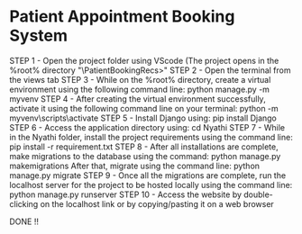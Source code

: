 # Patient Appointment Booking System

STEP 1 - Open the project folder using VScode (The project opens in the %root% directory "\PatientBookingRecs>"
STEP 2 - Open the terminal from the views tab
STEP 3 - While on the %root% directory, create a virtual environment using the following command line: python manage.py -m myvenv
STEP 4 - After creating the virtual environment successfully, activate it using the following command line on your terminal: python -m myvenv\scripts\activate
STEP 5 - Install Django using: pip install Django
STEP 6 - Access the application directory using: cd Nyathi
STEP 7 - While in the Nyathi folder, install the project requirements using the command line: pip install -r requirement.txt
STEP 8 - After all installations are complete, make migrations to the database using the command: python manage.py makemigrations
	After that, migrate using the command line: python manage.py migrate
STEP 9 - Once all the migrations are complete, run the localhost server for the project to be hosted locally using the command line: python manage.py runserver
STEP 10 - Access the website by double-clicking on the localhost link or by copying/pasting it on a web browser

DONE !!
